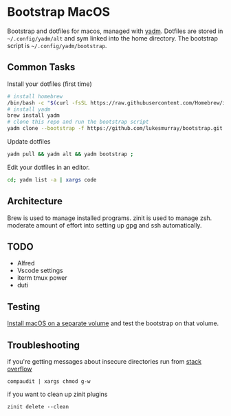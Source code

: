 # Bootstrap MacOS

Bootstrap and dotfiles for macos, managed with [yadm](https://github.com/TheLocehiliosan/yadm).
Dotfiles are stored in `~/.config/yadm/alt` and sym linked into the home directory.
The bootstrap script is `~/.config/yadm/bootstrap`.

## Common Tasks

Install your dotfiles (first time)

```sh
# install homebrew
/bin/bash -c "$(curl -fsSL https://raw.githubusercontent.com/Homebrew/install/HEAD/install.sh)"
# install yadm
brew install yadm
# clone this repo and run the bootstrap script
yadm clone --bootstrap -f https://github.com/lukesmurray/bootstrap.git ;
```

Update dotfiles

```sh
yadm pull && yadm alt && yadm bootstrap ;
```

Edit your dotfiles in an editor.

```sh
cd; yadm list -a | xargs code
```

## Architecture

Brew is used to manage installed programs. zinit is used to manage zsh. moderate amount of effort into setting up gpg and ssh automatically.

## TODO

- Alfred
- Vscode settings
- iterm tmux power
- duti

## Testing

[Install macOS on a separate volume](https://support.apple.com/en-us/HT208891) and test the bootstrap on that volume.

## Troubleshooting

if you're getting messages about insecure directories run from [stack overflow](https://stackoverflow.com/questions/13762280/zsh-compinit-insecure-directories)

```
compaudit | xargs chmod g-w
```

if you want to clean up zinit plugins

```
zinit delete --clean
```